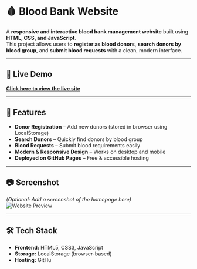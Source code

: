 # 🩸 Blood Bank Website

A **responsive and interactive blood bank management website** built using **HTML, CSS, and JavaScript**.  
This project allows users to **register as blood donors**, **search donors by blood group**, and **submit blood requests** with a clean, modern interface.  

---

## 🚀 Live Demo
**[Click here to view the live site](https://krupalisb.github.io/bloodbank-frontend/)**

---

## 📌 Features
- **Donor Registration** – Add new donors (stored in browser using LocalStorage)
- **Search Donors** – Quickly find donors by blood group
- **Blood Requests** – Submit blood requirements easily
- **Modern & Responsive Design** – Works on desktop and mobile
- **Deployed on GitHub Pages** – Free & accessible hosting

---

## 📷 Screenshot
*(Optional: Add a screenshot of the homepage here)*  
![Website Preview](screenshot.png)

---

## 🛠️ Tech Stack
- **Frontend:** HTML5, CSS3, JavaScript
- **Storage:** LocalStorage (browser-based)
- **Hosting:** GitHu
